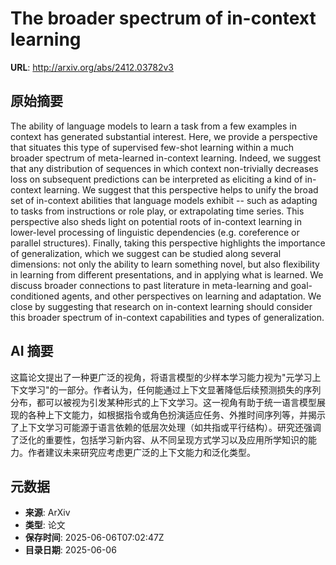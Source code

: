 # The broader spectrum of in-context learning

**URL**: http://arxiv.org/abs/2412.03782v3

## 原始摘要

The ability of language models to learn a task from a few examples in context
has generated substantial interest. Here, we provide a perspective that
situates this type of supervised few-shot learning within a much broader
spectrum of meta-learned in-context learning. Indeed, we suggest that any
distribution of sequences in which context non-trivially decreases loss on
subsequent predictions can be interpreted as eliciting a kind of in-context
learning. We suggest that this perspective helps to unify the broad set of
in-context abilities that language models exhibit -- such as adapting to tasks
from instructions or role play, or extrapolating time series. This perspective
also sheds light on potential roots of in-context learning in lower-level
processing of linguistic dependencies (e.g. coreference or parallel
structures). Finally, taking this perspective highlights the importance of
generalization, which we suggest can be studied along several dimensions: not
only the ability to learn something novel, but also flexibility in learning
from different presentations, and in applying what is learned. We discuss
broader connections to past literature in meta-learning and goal-conditioned
agents, and other perspectives on learning and adaptation. We close by
suggesting that research on in-context learning should consider this broader
spectrum of in-context capabilities and types of generalization.


## AI 摘要

这篇论文提出了一种更广泛的视角，将语言模型的少样本学习能力视为"元学习上下文学习"的一部分。作者认为，任何能通过上下文显著降低后续预测损失的序列分布，都可以被视为引发某种形式的上下文学习。这一视角有助于统一语言模型展现的各种上下文能力，如根据指令或角色扮演适应任务、外推时间序列等，并揭示了上下文学习可能源于语言依赖的低层次处理（如共指或平行结构）。研究还强调了泛化的重要性，包括学习新内容、从不同呈现方式学习以及应用所学知识的能力。作者建议未来研究应考虑更广泛的上下文能力和泛化类型。

## 元数据

- **来源**: ArXiv
- **类型**: 论文
- **保存时间**: 2025-06-06T07:02:47Z
- **目录日期**: 2025-06-06
